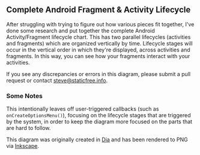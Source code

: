 Complete Android Fragment & Activity Lifecycle
----------------------------------------------

After struggling with trying to figure out how various pieces fit together,
I've done some research and put together the complete Android Activity/Fragment
lifecycle chart. This has two parallel lifecycles (activities and fragments)
which are organized vertically by time. Lifecycle stages will occur in the
vertical order in which they're displayed, across activities and fragments. In
this way, you can see how your fragments interact with your activities.

If you see any discrepancies or errors in this diagram, please submit a pull
request or contact [steve@staticfree.info](mailto:steve@staticfree.info).

### Some Notes

This intentionally leaves off user-triggered callbacks (such as
`onCreateOptionsMenu()`), focusing on the lifecycle stages that are triggered
by the system, in order to keep the diagram more focused on the parts that are
hard to follow.

This diagram was originally created in [Dia][] and has been rendered to PNG via
[Inkscape][].

[Dia]: http://dia-installer.de/
[Inkscape]: http://inkscape.org/
